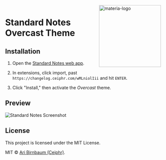 <img src="https://cdn.ceiphr.io/standardnotes/overcast/overcast.png" alt="materia-logo" align="right" width=200px/>

# Standard Notes Overcast Theme

## Installation

1. Open the [Standard Notes web app](https://app.standardnotes.org/).

2. In extensions, click import, past `https://changelog.ceiphr.com/wMLniolIii` and hit `ENTER`.

3. Click "Install," then activate the *Overcast* theme.

## Preview

![Standard Notes Screenshot](https://cdn.ceiphr.io/standardnotes/overcast/sn-theme-screenshot.png)

## License

This project is licensed under the MIT License.

MIT © [Ari Birnbaum (Ceiphr)](https://www.ceiphr.com).
